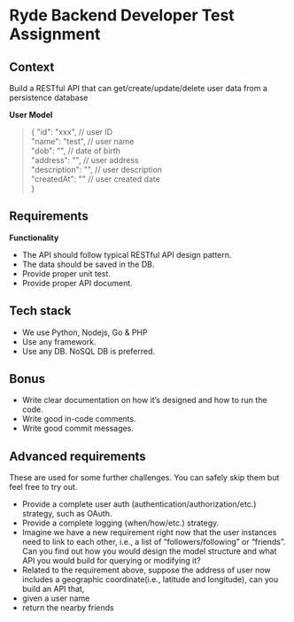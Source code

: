 # Ryde Backend Developer Test Assignment

## Context

Build a RESTful API that can get/create/update/delete user data from a
persistence database

**User Model**

> {
> "id": "xxx", // user ID<br/>
> "name": "test", // user name<br/>
> "dob": "", // date of birth<br/>
> "address": "", // user address<br/>
> "description": "", // user description<br/>
> "createdAt": "" // user created date<br/>
> }

## Requirements

**Functionality**

- The API should follow typical RESTful API design pattern.
- The data should be saved in the DB.
- Provide proper unit test.
- Provide proper API document.

## Tech stack

- We use Python, Nodejs, Go & PHP
- Use any framework.
- Use any DB. NoSQL DB is preferred.

## Bonus

- Write clear documentation on how it’s designed and how to run the code.
- Write good in-code comments.
- Write good commit messages.

## Advanced requirements

These are used for some further challenges. You can safely skip them but feel
free to try out.

- Provide a complete user auth (authentication/authorization/etc.) strategy,
  such as OAuth.
- Provide a complete logging (when/how/etc.) strategy.
- Imagine we have a new requirement right now that the user instances need
  to link to each other, i.e., a list of “followers/following” or “friends”. Can
  you find out how you would design the model structure and what API you
  would build for querying or modifying it?
- Related to the requirement above, suppose the address of user now includes
  a geographic coordinate(i.e., latitude and longitude), can you build an API
  that,
- given a user name
- return the nearby friends
